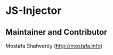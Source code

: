 JS-Injector
===========

Maintainer and Contributor
--------------------------
Mostafa Shahverdy (http://mostafa.info)
